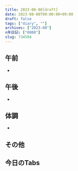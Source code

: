 ```yaml
---
title: 2023-08-08[draft]
date: 2023-08-08T00:00:00+09:00
draft: false
tags: ["diary", ""]
archives: ["2023-08"]
n年日記: ["0808"]
slug: 734594
---
```

## 午前
- 
## 午後
- 
## 体調
- 
## その他
## 今日のTabs